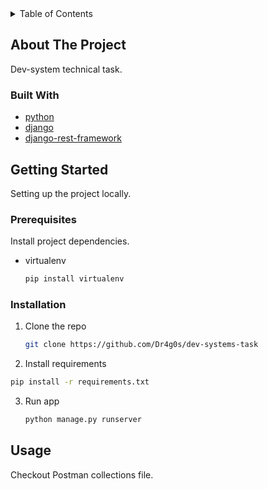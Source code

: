 <!-- TABLE OF CONTENTS -->
<details>
  <summary>Table of Contents</summary>
  <ol>
    <li>
      <a href="#about-the-project">About The Project</a>
      <ul>
        <li><a href="#built-with">Built With</a></li>
      </ul>
    </li>
    <li>
      <a href="#getting-started">Getting Started</a>
      <ul>
        <li><a href="#prerequisites">Prerequisites</a></li>
        <li><a href="#installation">Installation</a></li>
      </ul>
    </li>
    <li><a href="#usage">Usage</a></li>
  </ol>
</details>


## About The Project

Dev-system technical task.


### Built With

* [python](https://www.python.org/)
* [django](https://www.djangoproject.com/)
* [django-rest-framework](https://www.django-rest-framework.org/)



## Getting Started

Setting up the project locally.

### Prerequisites

Install project dependencies.
* virtualenv
  ```sh
  pip install virtualenv
  ```


### Installation

1. Clone the repo
   ```sh
   git clone https://github.com/Dr4g0s/dev-systems-task
   ```
2. Install requirements
  ```sh
  pip install -r requirements.txt
  ```
3. Run app
   ```sh
   python manage.py runserver
   ```


## Usage

Checkout Postman collections file.